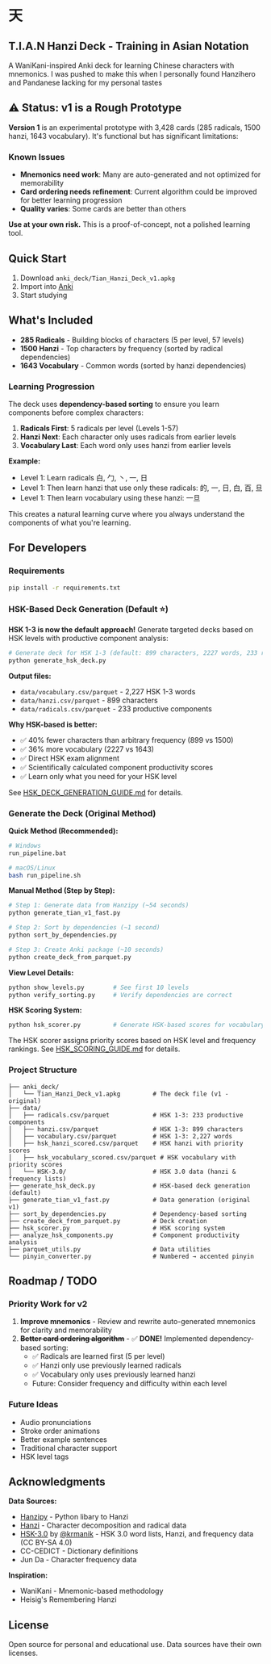 # 天
## T.I.A.N Hanzi Deck - Training in Asian Notation

A WaniKani-inspired Anki deck for learning Chinese characters with mnemonics. I was pushed to make this when I personally found Hanzihero and Pandanese lacking for my personal tastes

## ⚠️ Status: v1 is a Rough Prototype

**Version 1** is an experimental prototype with 3,428 cards (285 radicals, 1500 hanzi, 1643 vocabulary). It's functional but has significant limitations:

### Known Issues
- **Mnemonics need work**: Many are auto-generated and not optimized for memorability
- **Card ordering needs refinement**: Current algorithm could be improved for better learning progression
- **Quality varies**: Some cards are better than others

**Use at your own risk.** This is a proof-of-concept, not a polished learning tool.

## Quick Start

1. Download `anki_deck/Tian_Hanzi_Deck_v1.apkg`
2. Import into [Anki](https://apps.ankiweb.net)
3. Start studying

## What's Included

- **285 Radicals** - Building blocks of characters (5 per level, 57 levels)
- **1500 Hanzi** - Top characters by frequency (sorted by radical dependencies)
- **1643 Vocabulary** - Common words (sorted by hanzi dependencies)

### Learning Progression

The deck uses **dependency-based sorting** to ensure you learn components before complex characters:

1. **Radicals First**: 5 radicals per level (Levels 1-57)
2. **Hanzi Next**: Each character only uses radicals from earlier levels
3. **Vocabulary Last**: Each word only uses hanzi from earlier levels

**Example:**
- Level 1: Learn radicals 白, 勹, 丶, 一, 日
- Level 1: Then learn hanzi that use only these radicals: 的, 一, 日, 白, 百, 旦
- Level 1: Then learn vocabulary using these hanzi: 一旦

This creates a natural learning curve where you always understand the components of what you're learning.

## For Developers

### Requirements

```bash
pip install -r requirements.txt
```

### HSK-Based Deck Generation (Default ⭐)

**HSK 1-3 is now the default approach!** Generate targeted decks based on HSK levels with productive component analysis:

```bash
# Generate deck for HSK 1-3 (default: 899 characters, 2227 words, 233 radicals)
python generate_hsk_deck.py
```

**Output files:**
- `data/vocabulary.csv/parquet` - 2,227 HSK 1-3 words
- `data/hanzi.csv/parquet` - 899 characters  
- `data/radicals.csv/parquet` - 233 productive components

**Why HSK-based is better:**
- ✅ 40% fewer characters than arbitrary frequency (899 vs 1500)
- ✅ 36% more vocabulary (2227 vs 1643)  
- ✅ Direct HSK exam alignment
- ✅ Scientifically calculated component productivity scores
- ✅ Learn only what you need for your HSK level

See [HSK_DECK_GENERATION_GUIDE.md](HSK_DECK_GENERATION_GUIDE.md) for details.

### Generate the Deck (Original Method)

**Quick Method (Recommended):**

```bash
# Windows
run_pipeline.bat

# macOS/Linux
bash run_pipeline.sh
```

**Manual Method (Step by Step):**

```bash
# Step 1: Generate data from Hanzipy (~54 seconds)
python generate_tian_v1_fast.py

# Step 2: Sort by dependencies (~1 second)
python sort_by_dependencies.py

# Step 3: Create Anki package (~10 seconds)
python create_deck_from_parquet.py
```

**View Level Details:**

```bash
python show_levels.py        # See first 10 levels
python verify_sorting.py     # Verify dependencies are correct
```

**HSK Scoring System:**

```bash
python hsk_scorer.py         # Generate HSK-based scores for vocabulary and hanzi
```

The HSK scorer assigns priority scores based on HSK level and frequency rankings. See [HSK_SCORING_GUIDE.md](HSK_SCORING_GUIDE.md) for details.

### Project Structure

```
├── anki_deck/
│   └── Tian_Hanzi_Deck_v1.apkg         # The deck file (v1 - original)
├── data/
│   ├── radicals.csv/parquet            # HSK 1-3: 233 productive components
│   ├── hanzi.csv/parquet               # HSK 1-3: 899 characters
│   ├── vocabulary.csv/parquet          # HSK 1-3: 2,227 words
│   ├── hsk_hanzi_scored.csv/parquet    # HSK hanzi with priority scores
│   ├── hsk_vocabulary_scored.csv/parquet # HSK vocabulary with priority scores
│   └── HSK-3.0/                        # HSK 3.0 data (hanzi & frequency lists)
├── generate_hsk_deck.py                # HSK-based deck generation (default)
├── generate_tian_v1_fast.py            # Data generation (original v1)
├── sort_by_dependencies.py             # Dependency-based sorting
├── create_deck_from_parquet.py         # Deck creation
├── hsk_scorer.py                       # HSK scoring system
├── analyze_hsk_components.py           # Component productivity analysis
├── parquet_utils.py                    # Data utilities
└── pinyin_converter.py                 # Numbered → accented pinyin
```

## Roadmap / TODO

### Priority Work for v2
1. **Improve mnemonics** - Review and rewrite auto-generated mnemonics for clarity and memorability
2. **~~Better card ordering algorithm~~** - ✅ **DONE!** Implemented dependency-based sorting:
   - ✅ Radicals are learned first (5 per level)
   - ✅ Hanzi only use previously learned radicals
   - ✅ Vocabulary only uses previously learned hanzi
   - Future: Consider frequency and difficulty within each level

### Future Ideas
- Audio pronunciations
- Stroke order animations
- Better example sentences
- Traditional character support
- HSK level tags

## Acknowledgments

**Data Sources:**
- [Hanzipy](https://github.com/Synkied/hanzipy) - Python libary to Hanzi
- [Hanzi](https://github.com/nieldlr/hanzi) - Character decomposition and radical data
- [HSK-3.0](https://github.com/krmanik/HSK-3.0) by [@krmanik](https://github.com/krmanik) - HSK 3.0 word lists, Hanzi, and frequency data (CC BY-SA 4.0)
- CC-CEDICT - Dictionary definitions
- Jun Da - Character frequency data

**Inspiration:**
- WaniKani - Mnemonic-based methodology
- Heisig's Remembering Hanzi

## License

Open source for personal and educational use. Data sources have their own licenses.
